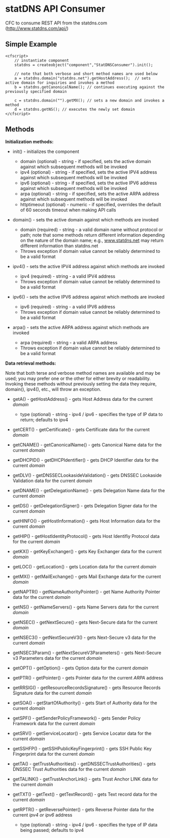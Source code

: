 statDNS API Consumer
====================

CFC to consume REST API from the statdns.com (http://www.statdns.com/api/)


Simple Example
--------------
	<cfscript>
		// instantiate component
		statdns = createobject("component","StatDNSConsumer").init();
		
		// note that both verbose and short method names are used below
		a = statdns.domain("statdns.net").getHostAddress();  // sets active domain for inquiries and invokes a method
		b = statdns.getCanonicalName(); // continues executing against the previously specified domain
		 
		c = statdns.domain("").getMX(); // sets a new domain and invokes a method 
		d = statdns.getNS(); // executes the newly set domain 
	</cfscript>


Methods
-------

__Initialization methods:__

* init() - initializes the component
	*	domain (optional) - string - if specified, sets the active domain against which subsequent methods will be invoked
	*	ipv4 (optional) - string - if specified, sets the active IPV4 address against which subsequent methods will be invoked
	*	ipv6 (optional) - string - if specified, sets the active IPV6 address against which subsequent methods will be invoked
	*	arpa (optional) - string - if specified, sets the active ARPA address against which subsequent methods will be invoked 
	*	httptimeout (optional) - numeric - if specified, overrides the default of 60 seconds timeout when making API calls
	
* domain() - sets the active domain against which methods are invoked
	*	domain (required) - string - a valid domain name without protocol or path; note that some methods return different information
		depending on the nature of the domain name; e.g., www.statdns.net may return different information than statdns.net
	*	Throws exception if domain value cannot be reliably determined to be a valid format

* ipv4() - sets the active IPV4 address against which methods are invoked
	*	ipv4 (required) - string - a valid IPV4 address
	*	Throws exception if domain value cannot be reliably determined to be a valid format

* ipv6() - sets the active IPV6 address against which methods are invoked
	*	ipv6 (required) - string - a valid IPV6 address
	*	Throws exception if domain value cannot be reliably determined to be a valid format

* arpa() - sets the active ARPA address against which methods are invoked
	*	arpa (required) - string - a valid ARPA address
	*	Throws exception if domain value cannot be reliably determined to be a valid format
	
	
__Data retrieval methods:__

Note that both terse and verbose method names are available and may be used; you may prefer one or the other for either brevity or readability.
Invoking these methods without previously setting the data they require, domain(), ipv4(), etc., will throw an exception.

* getA() - getHostAddress() - gets Host Address data for the current _domain_
	* type (optional) - string - ipv4 / ipv6 - specifies the type of IP data to return; defaults to ipv4

	
* getCERT() - getCertificate() - gets Certificate data for the current _domain_


* getCNAME() - getCanonicalName() - gets Canonical Name data for the current _domain_


* getDHCPID() - getDHCPIdentifier() - gets DHCP Identifier data for the current _domain_


* getDLV() - getDNSSECLookasideValidation() - gets DNSSEC Lookaside Validation data for the current _domain_


* getDNAME() - getDelegationName() - gets Delegation Name data for the current _domain_


* getDS() - getDelegationSigner() - gets Delegation Signer data for the current _domain_


* getHINFO() - getHostInformation() - gets Host Information data for the current _domain_


* getHIP() - getHostIdentityProtocol() - gets Host Identifiy Protocol data for the current _domain_


* getKX() - getKeyExchanger() - gets Key Exchanger data for the current _domain_


* getLOC() - getLocation() - gets Location data for the current _domain_


* getMX() - getMailExchange() - gets Mail Exchange data for the current _domain_


* getNAPTR() - getNameAuthorityPointer() - get Name Authority Pointer data for the current _domain_


* getNS() - getNameServers() - gets Name Servers data for the current _domain_


* getNSEC() - getNextSecure() - gets Next-Secure data for the current _domain_


* getNSEC3() - getNextSecureV3() - gets Next-Secure v3 data for the current _domain_


* getNSEC3Param() - getNextSecureV3Parameters() - gets Next-Secure v3 Parameters data for the current _domain_


* getOPT() - getOption() - gets Option data for the current _domain_


* getPTR() - getPointer() - gets Pointer data for the current _ARPA_ address


* getRRSIG() - getResourceRecordsSignature() - gets Resource Records Signature data for the current _domain_


* getSOA() - getStartOfAuthority() - gets Start of Authority data for the current _domain_


* getSPF() - getSenderPolicyFramework() - gets Sender Policy Framework data for the current _domain_


* getSRV() - getServiceLocator() - gets Service Locator data for the current _domain_


* getSSHFP() - getSSHPublicKeyFingerprint() - gets SSH Public Key Fingerprint data for the current _domain_


* getTA() - getTrustAuthorities() - getDNSSECTrustAuthorities() - gets DNSSEC Trust Authorities data for the current _domain_


* getTALINK() - getTrustAnchorLink() - gets Trust Anchor LINK data for the current _domain_


* getTXT() - getText() - getTextRecord() - gets Text record data for the current _domain_


* getRPTR() - getReversePointer() - gets Reverse Pointer data for the current _ipv4 or ipv6_ address
	* type (optional) - string - ipv4 / ipv6 - specifies the type of IP data being passed; defaults to ipv4

	

